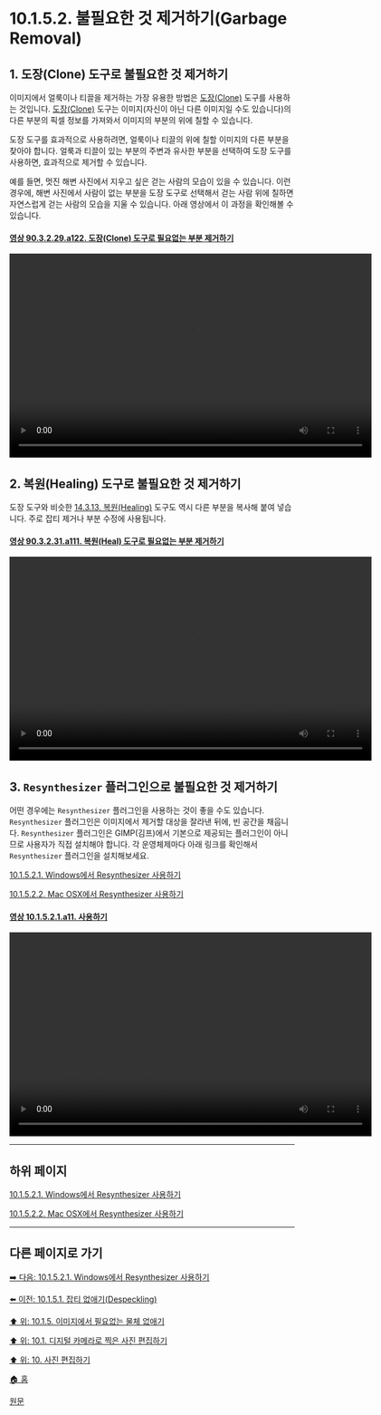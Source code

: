 # 10.1.5.2. 불필요한 것 제거하기(Garbage Removal)
## 1. 도장(Clone) 도구로 불필요한 것 제거하기
이미지에서 얼룩이나 티끌을 제거하는 가장 유용한 방법은 [도장(Clone)](./14-03-12-00-clone.md) 도구를 사용하는 것입니다. [도장(Clone)](./14-03-12-00-clone.md) 도구는 이미지(자신이 아닌 다른 이미지일 수도 있습니다)의 다른 부분의 픽셀 정보를 가져와서 이미지의 부분의 위에 칠할 수 있습니다.

도장 도구를 효과적으로 사용하려면, 얼룩이나 티끌의 위에 칠할 이미지의 다른 부분을 찾아야 합니다. 얼룩과 티끌이 있는 부분의 주변과 유사한 부분을 선택하여 도장 도구를 사용하면, 효과적으로 제거할 수 있습니다.

예를 들면, 멋진 해변 사진에서 지우고 싶은 걷는 사람의 모습이 있을 수 있습니다. 이런 경우에, 해변 사진에서 사람이 없는 부분을 도장 도구로 선택해서 걷는 사람 위에 칠하면 자연스럽게 걷는 사람의 모습을 지울 수 있습니다. 아래 영상에서 이 과정을 확인해볼 수 있습니다.

<a id="90-03-02-29-a122"></a>

#### [영상 90.3.2.29.a122. 도장(Clone) 도구로 필요없는 부분 제거하기](./90-03-02-29-clone.md#90-03-02-29-a122)
<video controls="controls" width="640" height="360" src="https://github.com/wonder13662/gimp/assets/15767104/22416fc2-2687-4591-a239-c13c7432adc5"></video>

## 2. 복원(Healing) 도구로 불필요한 것 제거하기

도장 도구와 비슷한 [14.3.13. 복원(Healing)](./14-03-13-00-heal.md) 도구도 역시 다른 부분을 복사해 붙여 넣습니다. 주로 잡티 제거나 부분 수정에 사용됩니다.

<a id="90-03-02-31-a111"></a>

#### [영상 90.3.2.31.a111. 복원(Heal) 도구로 필요없는 부분 제거하기](./90-03-02-31-healing.md#90-03-02-31-a111)
<video controls="controls" width="640" height="360" src="https://github.com/wonder13662/gimp/assets/15767104/6afc7e56-5b80-4677-9e56-0ffa19b1720f"></video>

## 3. `Resynthesizer` 플러그인으로 불필요한 것 제거하기

어떤 경우에는 `Resynthesizer` 플러그인을 사용하는 것이 좋을 수도 있습니다. `Resynthesizer` 플러그인은 이미지에서 제거할 대상을 잘라낸 뒤에, 빈 공간을 채웁니다. `Resynthesizer` 플러그인은 GIMP(김프)에서 기본으로 제공되는 플러그인이 아니므로 사용자가 직접 설치해야 합니다. 각 운영체제마다 아래 링크를 확인해서 `Resynthesizer` 플러그인을 설치해보세요.

[10.1.5.2.1. Windows에서 Resynthesizer 사용하기](./10-01-05-02-01-resynthesizer_on_windows.md)

[10.1.5.2.2. Mac OSX에서 Resynthesizer 사용하기](./10-01-05-02-02-resynthesizer_on_mac.md)

<a id="10-01-05-02-01-a11"></a>

#### [영상 10.1.5.2.1.a11. 사용하기](./10-01-05-02-01-resynthesizer_on_windows.md#10-01-05-02-01-a11)
<video controls="controls" width="640" height="360" src="https://github.com/wonder13662/gimp/assets/15767104/0477be8f-4c32-4109-95f7-55e7ad9bd0cf"></video>

***

## 하위 페이지

[10.1.5.2.1. Windows에서 Resynthesizer 사용하기](./10-01-05-02-01-resynthesizer_on_windows.md)

[10.1.5.2.2. Mac OSX에서 Resynthesizer 사용하기](./10-01-05-02-02-resynthesizer_on_mac.md)

***

## 다른 페이지로 가기

[➡️ 다음: 10.1.5.2.1. Windows에서 Resynthesizer 사용하기](./10-01-05-02-01-resynthesizer_on_windows.md)

[⬅️ 이전: 10.1.5.1. 잡티 없애기(Despeckling)](./10-01-05-01-despeckling.md)

[⬆️ 위: 10.1.5. 이미지에서 필요없는 물체 없애기](./10-01-05-00-removing_unwanted_objects_from_an_image.md)

[⬆️ 위: 10.1. 디지털 카메라로 찍은 사진 편집하기](./10-01-00-working-with-digital-camera-photos.md)

[⬆️ 위: 10. 사진 편집하기](./10-00-enhancing-photographs.md)

[🏠 홈](./00-home.md)

[원문](https://docs.gimp.org/2.10/ko/gimp-imaging-photos.html#gimp-using-photography-garbage)
